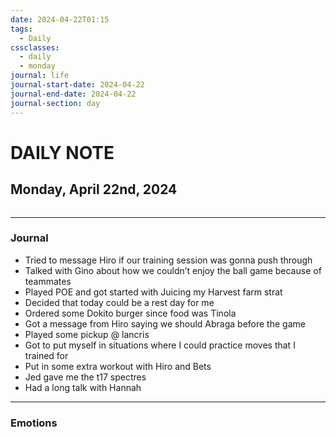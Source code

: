 ```yaml
---
date: 2024-04-22T01:15
tags:
  - Daily
cssclasses:
  - daily
  - monday
journal: life
journal-start-date: 2024-04-22
journal-end-date: 2024-04-22
journal-section: day
---
```

# DAILY NOTE
## Monday, April 22nd, 2024
```calendar-timeline
```
***
### Journal
- Tried to message Hiro if our training session was gonna push through
- Talked with Gino about how we couldn’t enjoy the ball game because of teammates
- Played POE and got started with Juicing my Harvest farm strat
- Decided that today could be a rest day for me
- Ordered some Dokito burger since food was Tinola
- Got a message from Hiro saying we should Abraga before the game
- Played some pickup @ lancris
- Got to put myself in situations where I could practice moves that I trained for
- Put in some extra workout with Hiro and Bets
- Jed gave me the t17 spectres
- Had a long talk with Hannah
***
### Emotions
